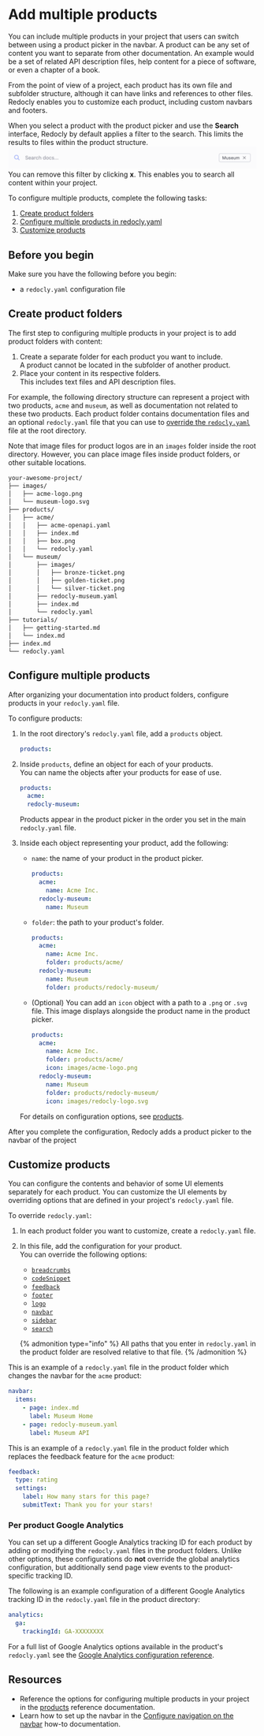 # Add multiple products

You can include multiple products in your project that users can switch between using a product picker in the navbar.
A product can be any set of content you want to separate from other documentation.
An example would be a set of related API description files, help content for a piece of software, or even a chapter of a book.

From the point of view of a project, each product has its own file and subfolder structure, although it can have links and references to other files.
Redocly enables you to customize each product, including custom navbars and footers.

When you select a product with the product picker and use the **Search** interface, Redocly by default applies a filter to the search.
This limits the results to files within the product structure.
![Screenshot of a search interface filtered by the Museum product](./images/search-filtered-by-product.png)
You can remove this filter by clicking **x**.
This enables you to search all content within your project.

To configure multiple products, complete the following tasks:
<!-- no toc -->
1. [Create product folders](#create-product-folders)
2. [Configure multiple products in redocly.yaml](#configure-multiple-products)
3. [Customize products](#customize-products)

## Before you begin

Make sure you have the following before you begin:

-  a `redocly.yaml` configuration file

## Create product folders

The first step to configuring multiple products in your project is to add product folders with content:

1. Create a separate folder for each product you want to include. \
   A product cannot be located in the subfolder of another product.
2. Place your content in its respective folders. \
   This includes text files and API description files.

For example, the following directory structure can represent a project with two products, `acme` and `museum`, as well as documentation not related to these two products.
Each product folder contains documentation files and an optional `redocly.yaml` file that you can use to [override the `redocly.yaml`](#customize-products) file at the root directory.

Note that image files for product logos are in an `images` folder inside the root directory.
However, you can place image files inside product folders, or other suitable locations.

```treeview
your-awesome-project/
├── images/
│   ├── acme-logo.png
│   └── museum-logo.svg
├── products/
│   ├── acme/
│   │   ├── acme-openapi.yaml
│   │   ├── index.md
│   │   ├── box.png
│   │   └── redocly.yaml
│   └── museum/
│       ├── images/
│       │   ├── bronze-ticket.png 
│       │   ├── golden-ticket.png
│       │   └── silver-ticket.png
│       ├── redocly-museum.yaml
│       ├── index.md
│       └── redocly.yaml
├── tutorials/
│   ├── getting-started.md
│   └── index.md
├── index.md
└── redocly.yaml
```

## Configure multiple products

After organizing your documentation into product folders, configure products in your `redocly.yaml` file.

To configure products:

1. In the root directory's `redocly.yaml` file, add a `products` object.
    ```yaml
    products:
    ```
2. Inside `products`, define an object for each of your products.\
    You can name the objects after your products for ease of use.
    ```yaml
    products:
      acme:
      redocly-museum:
    ```
    Products appear in the product picker in the order you set in the main `redocly.yaml` file.
3. Inside each object representing your product, add the following:
  
    - `name`: the name of your product in the product picker.
      ```yaml
      products:
        acme:
          name: Acme Inc.
        redocly-museum:
          name: Museum
      ```
    - `folder`: the path to your product's folder.
      ```yaml
      products:
        acme:
          name: Acme Inc.
          folder: products/acme/
        redocly-museum:
          name: Museum
          folder: products/redocly-museum/
      ```
    - (Optional) You can add an `icon` object with a path to a `.png` or `.svg` file. This image displays alongside the product name in the product picker.
      ```yaml
      products:
        acme:
          name: Acme Inc.
          folder: products/acme/
          icon: images/acme-logo.png
        redocly-museum:
          name: Museum
          folder: products/redocly-museum/
          icon: images/redocly-logo.svg
      ```
  
    For details on configuration options, see [products](../../config/products.md).

After you complete the configuration, Redocly adds a product picker to the navbar of the project

## Customize products

You can configure the contents and behavior of some UI elements separately for each product.
You can customize the UI elements by overriding options that are defined in your project's `redocly.yaml` file.

To override `redocly.yaml`:

1. In each product folder you want to customize, create a `redocly.yaml` file.
2. In this file, add the configuration for your product. \
    You can override the following options:

    - [`breadcrumbs`](../../config/breadcrumbs.md)
    - [`codeSnippet`](../../config/code-snippet.md)
    - [`feedback`](../../config/feedback.md)
    - [`footer`](../../config/footer.md)
    - [`logo`](../../config/logo.md)
    - [`navbar`](../../config/navbar.md)
    - [`sidebar`](../../config/sidebar.md)
    - [`search`](../../config/search.md)
  
    {% admonition type="info" %}
    All paths that you enter in `redocly.yaml` in the product folder are resolved relative to that file.
    {% /admonition %}

This is an example of a `redocly.yaml` file in the product folder which changes the navbar for the `acme` product:

```yaml {% title="products/acme/redocly.yaml" %}
navbar:
  items:
    - page: index.md
      label: Museum Home
    - page: redocly-museum.yaml
      label: Museum API
```

This is an example of a `redocly.yaml` file in the product folder which replaces the feedback feature for the `acme` product:

```yaml {% title="products/acme/redocly.yaml" %}
feedback:
  type: rating
  settings:
    label: How many stars for this page?
    submitText: Thank you for your stars!
```

### Per product Google Analytics

You can set up a different Google Analytics tracking ID for each product by adding or modifying the `redocly.yaml` files in the product folders.
Unlike other options, these configurations do **not** override the global analytics configuration, but additionally send page view events to the product-specific tracking ID.

The following is an example configuration of a different Google Analytics tracking ID in the `redocly.yaml` file in the product directory:

```yaml {% title="products/acme/redocly.yaml" %}
analytics:
  ga:
    trackingId: GA-XXXXXXXX
```

For a full list of Google Analytics options available in the product's `redocly.yaml` see the [Google Analytics configuration reference](../../config/analytics/google.md).

## Resources

- Reference the options for configuring multiple products in your project in the [products](../../config/products.md) reference documentation.
- Learn how to set up the navbar in the [Configure navigation on the navbar](../how-to/configure-nav/navbar.md) how-to documentation.

